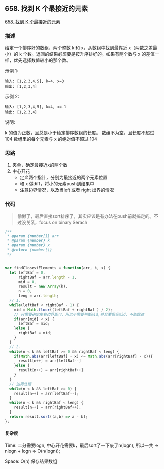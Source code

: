 ## 658. 找到 K 个最接近的元素

[658. 找到 K 个最接近的元素](https://leetcode-cn.com/problems/find-k-closest-elements/)

### 描述

给定一个排序好的数组，两个整数 k 和 x，从数组中找到最靠近 x（两数之差最小）的 k 个数。返回的结果必须要是按升序排好的。如果有两个数与 x 的差值一样，优先选择数值较小的那个数。

示例 1:

```
输入: [1,2,3,4,5], k=4, x=3
输出: [1,2,3,4]
```

示例 2:

```
输入: [1,2,3,4,5], k=4, x=-1
输出: [1,2,3,4]
```

说明:

k 的值为正数，且总是小于给定排序数组的长度。
数组不为空，且长度不超过 104
数组里的每个元素与 x 的绝对值不超过 104

### 思路

1. 夹单，确定最接近x的两个数
2. 中心开花
   - 定义两个指针，分别为最接近的两个元素位置
   - 和 x 做diff，将小的元素push到结果中
   - 注意边界情况，以及当left 或者 right 出界的情况

### 代码

> 偷懒了，最后直接sort排序了，其实应该是有办法在push前就搞定的。不过没关系，focus on binary Serach

```js
/**
 * @param {number[]} arr
 * @param {number} k
 * @param {number} x
 * @return {number[]}
 */


var findClosestElements = function(arr, k, x) {
  let leftBaf = 0,
      rightBaf = arr.length - 1,
      mid = 0,
      result = new Array(k),
      n = 0,
      leng = arr.length;
  // 1.
  while(leftBaf < rightBaf - 1) {
    mid = Math.floor((leftBaf + rightBaf ) / 2);
    // 只需要确定左右边界即可，所以不需要判断mid,并且要保留mid，不能跳过
    if(arr[mid] < x) {
      leftBaf = mid;
    }else {
      rightBaf = mid;
    }  
  }
  // 2.
  while(n < k && leftBaf >= 0 && rightBaf < leng) {
    if(Math.abs(arr[leftBaf] - x) <= Math.abs(arr[rightBaf] - x)){
      result[n++] = arr[leftBaf--]
    }else {
      result[n++] = arr[rightBaf++]
    }
  }
  // 边界处理
  while(n < k && leftBaf >= 0) {
    result[n++] = arr[leftBaf--];
  }
  while(n < k && rightBaf < leng) {
    result[n++] = arr[rightBaf++];
  }
  return result.sort((a,b) => a - b);
};
```

#### 复杂度

Time: 二分需要logn, 中心开花需要k，最后sort了一下废了n(logn), 所以一共 => nlogn + logn => O(n(logn));

Space: O(n) 保存结果数组
